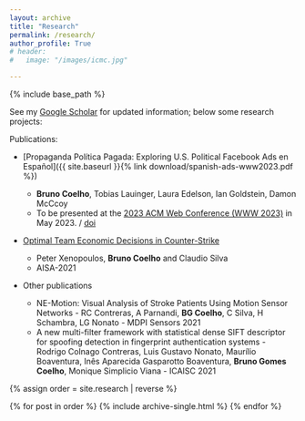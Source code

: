 ```yaml
---
layout: archive
title: "Research"
permalink: /research/
author_profile: True
# header:
#   image: "/images/icmc.jpg"

---
```


{% include base_path %}

See my [Google Scholar](https://scholar.google.com/citations?user=xu1_CAUAAAAJ) for updated information; below some research projects:

Publications:
- [Propaganda Política Pagada: Exploring U.S. Political Facebook Ads en Español]({{ site.baseurl }}{% link download/spanish-ads-www2023.pdf %}) 
	- **Bruno Coelho**, Tobias Lauinger, Laura Edelson, Ian Goldstein, Damon McCcoy 
	- To be presented at the [2023 ACM Web Conference (WWW 2023)](https://www2023.thewebconf.org/) in May 2023. / [doi](https://doi.org/10.1145/3543507.3583425)

- [Optimal Team Economic Decisions in Counter-Strike](https://arxiv.org/abs/2109.12990)
	- Peter Xenopoulos, **Bruno Coelho** and Claudio Silva
	- AISA-2021 

- Other publications
	- NE-Motion: Visual Analysis of Stroke Patients Using Motion Sensor Networks - RC Contreras, A Parnandi, **BG Coelho**, C Silva, H Schambra, LG Nonato - MDPI Sensors 2021 
	- A new multi-filter framework with statistical dense SIFT descriptor for spoofing detection in fingerprint authentication systems - Rodrigo Colnago Contreras, Luis Gustavo Nonato, Maurílio Boaventura, Inês Aparecida Gasparotto Boaventura, **Bruno Gomes Coelho**, Monique Simplicio Viana -  ICAISC 2021


{% assign order = site.research | reverse %}

{% for post in order %}
  {% include archive-single.html %}
{% endfor %}

